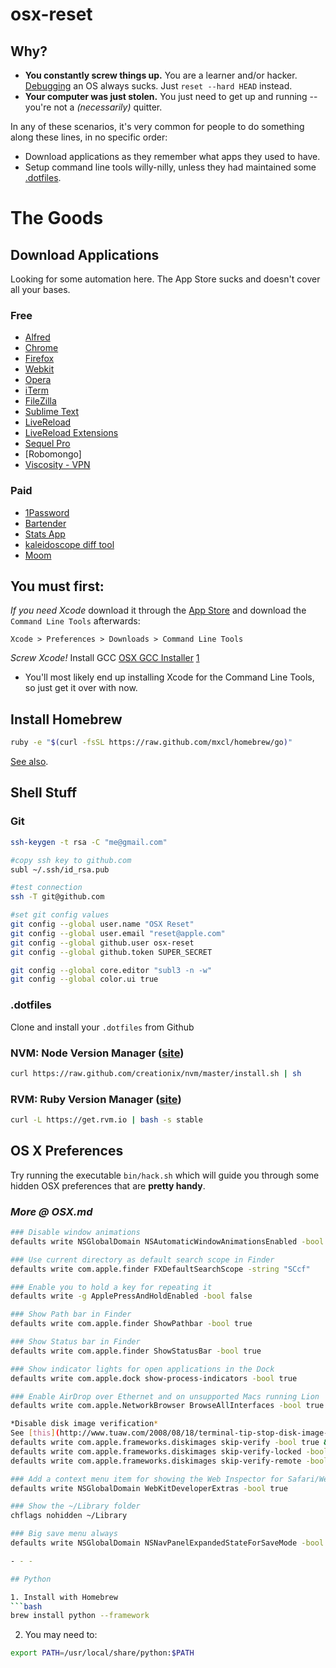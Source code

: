 # osx-reset

## Why?
- **You constantly screw things up.** You are a learner and/or hacker. [Debugging](http://lmgtfy.com/) an OS always sucks. Just ``reset --hard HEAD`` instead.
- **Your computer was just stolen.** You just need to get up and running -- you're not a *(necessarily)* quitter.

In any of these scenarios, it's very common for people to do something along these lines, in no specific order:

- Download applications as they remember what apps they used to have.
- Setup command line tools willy-nilly, unless they had maintained some [.dotfiles](http://dotfiles.github.io/).

# The Goods

## Download Applications

Looking for some automation here. The App Store sucks and doesn't cover all your bases.

### Free

* [Alfred](http://www.alfredapp.com/)
* [Chrome](http://www.chromium.org/getting-involved/dev-channel)
* [Firefox](http://www.mozilla.org/en-US/firefox/beta/)
* [Webkit](http://webkit.org)
* [Opera](http://www.opera.com/browser/next/)
* [iTerm](http://iterm2.com)
* [FileZilla](http://filezilla-project.org/download.php)
* [Sublime Text](http://www.sublimetext.com/dev)
* [LiveReload](http://livereload.com)
* [LiveReload Extensions](http://help.livereload.com/kb/general-use/browser-extensions)
* [Sequel Pro](http://www.sequelpro.com/)
* [Robomongo]
* [Viscosity - VPN](http://www.sparklabs.com/viscosity/download/)

### Paid
* [1Password](https://agilebits.com/onepassword)
* [Bartender](http://www.macbartender.com/)
* [Stats App](http://bjango.com/mac/istatmenus/)
* [kaleidoscope diff tool](http://www.kaleidoscopeapp.com/)
* [Moom](http://manytricks.com/moom/)

## You must first:

*If you need Xcode* download it through the [App Store](https://itunes.apple.com/us/app/xcode/id497799835) and download the `Command Line Tools` afterwards:

`Xcode > Preferences > Downloads > Command Line Tools`

*Screw Xcode!* Install GCC [OSX GCC Installer](https://github.com/kennethreitz/osx-gcc-installer) [1](http://kennethreitz.org/xcode-gcc-and-homebrew/)
* You'll most likely end up installing Xcode for the Command Line Tools, so just get it over with now.

## Install Homebrew

```bash
ruby -e "$(curl -fsSL https://raw.github.com/mxcl/homebrew/go)"
```

[See also](https://github.com/phinze/homebrew-cask).

## Shell Stuff

### Git

```bash
ssh-keygen -t rsa -C "me@gmail.com"

#copy ssh key to github.com
subl ~/.ssh/id_rsa.pub

#test connection
ssh -T git@github.com

#set git config values
git config --global user.name "OSX Reset"
git config --global user.email "reset@apple.com"
git config --global github.user osx-reset
git config --global github.token SUPER_SECRET

git config --global core.editor "subl3 -n -w"
git config --global color.ui true
```

### .dotfiles

Clone and install your `.dotfiles` from Github

### NVM: Node Version Manager ([site](https://github.com/creationix/nvm#install-script))
```bash
curl https://raw.github.com/creationix/nvm/master/install.sh | sh
```

### RVM: Ruby Version Manager ([site](https://rvm.io/))
```bash
curl -L https://get.rvm.io | bash -s stable
```

## OS X Preferences

Try running the executable `bin/hack.sh` which will guide you through some hidden OSX preferences that are **pretty handy**.

### *More @ OSX.md*

```bash
### Disable window animations
defaults write NSGlobalDomain NSAutomaticWindowAnimationsEnabled -bool false

### Use current directory as default search scope in Finder
defaults write com.apple.finder FXDefaultSearchScope -string "SCcf"

### Enable you to hold a key for repeating it
defaults write -g ApplePressAndHoldEnabled -bool false

### Show Path bar in Finder
defaults write com.apple.finder ShowPathbar -bool true

### Show Status bar in Finder
defaults write com.apple.finder ShowStatusBar -bool true

### Show indicator lights for open applications in the Dock
defaults write com.apple.dock show-process-indicators -bool true

### Enable AirDrop over Ethernet and on unsupported Macs running Lion
defaults write com.apple.NetworkBrowser BrowseAllInterfaces -bool true

*Disable disk image verification*
See [this](http://www.tuaw.com/2008/08/18/terminal-tip-stop-disk-image-verification/) for an explanation.
defaults write com.apple.frameworks.diskimages skip-verify -bool true &&
defaults write com.apple.frameworks.diskimages skip-verify-locked -bool true &&
defaults write com.apple.frameworks.diskimages skip-verify-remote -bool true

### Add a context menu item for showing the Web Inspector for Safari/WebKit
defaults write NSGlobalDomain WebKitDeveloperExtras -bool true

### Show the ~/Library folder
chflags nohidden ~/Library

### Big save menu always
defaults write NSGlobalDomain NSNavPanelExpandedStateForSaveMode -bool true

- - -

## Python

1. Install with Homebrew
```bash
brew install python --framework
```
2. You may need to:
```bash
export PATH=/usr/local/share/python:$PATH
```
